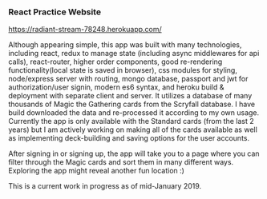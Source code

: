 ### React Practice Website

https://radiant-stream-78248.herokuapp.com/

Although appearing simple, this app was built with many technologies, including react, redux to manage state (including async middlewares for api calls), react-router, higher order components, good re-rendering functionality(local state is saved in browser), css modules for styling, node/express server with routing, mongo database, passport and jwt for authorization/user signin, modern es6 syntax, and heroku build & deployment with separate client and server. It utilizes a database of many thousands of Magic the Gathering cards from the Scryfall database. I have build downloaded the data and re-processed it according to my own usage. Currently the app is only available with the Standard cards (from the last 2 years) but I am actively working on making all of the cards available as well as implementing deck-building and saving options for the user accounts.

After signing in or signing up, the app will take you to a page where you can filter through the Magic cards and sort them in many different ways. Exploring the app might reveal another fun location :)

This is a current work in progress as of mid-January 2019.
